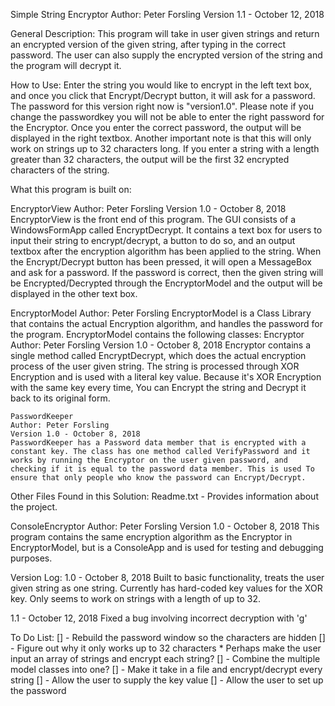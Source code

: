 Simple String Encryptor
Author: Peter Forsling
Version 1.1 - October 12, 2018

General Description:
This program will take in user given strings and return an encrypted version of the given string, after typing in the correct password.
The user can also supply the encrypted version of the string and the program will decrypt it.

How to Use:
Enter the string you would like to encrypt in the left text box, and once you click that Encrypt/Decrypt button, it will ask for a 
password. The password for this version right now is "version1.0". Please note if you change the passwordkey you will not be able to 
enter the right password for the Encryptor. Once you enter the correct password, the output will be displayed in the right textbox.
Another important note is that this will only work on strings up to 32 characters long. If you enter a string with a length greater
than 32 characters, the output will be the first 32 encrypted characters of the string.

What this program is built on:

EncryptorView
Author: Peter Forsling
Version 1.0 - October 8, 2018
EncryptorView is the front end of this program. The GUI consists of a WindowsFormApp called EncryptDecrypt. It contains a text box for
users to input their string to encrypt/decrypt, a button to do so, and an output textbox after the encryption algorithm has been applied
to the string. When the Encrypt/Decrypt button has been pressed, it will open a MessageBox and ask for a password. If the password is 
correct, then the given string will be Encrypted/Decrypted through the EncryptorModel and the output will be displayed in the other
text box.

EncryptorModel
Author: Peter Forsling
EncryptorModel is a Class Library that contains the actual Encryption algorithm, and handles the password for the program.
EncryptorModel contains the following classes:
	Encryptor
	Author: Peter Forsling
	Version 1.0 - October 8, 2018
	Encryptor contains a single method called EncryptDecrypt, which does the actual encryption process of the user given string. The
	string is processed through XOR Encryption and is used with a literal key value. Because it's XOR Encryption with the same key
	every time, You can Encrypt the string and Decrypt it back to its original form.

	PasswordKeeper
	Author: Peter Forsling
	Version 1.0 - October 8, 2018
	PasswordKeeper has a Password data member that is encrypted with a constant key. The class has one method called VerifyPassword and it works by running the Encryptor on the user given password, and checking if it is equal to the password data member. This is used To ensure that only people who know the password can Encrypt/Decrypt.

Other Files Found in this Solution:
Readme.txt - Provides information about the project.

ConsoleEncryptor
Author: Peter Forsling
Version 1.0 - October 8, 2018
This program contains the same encryption algorithm as the Encryptor in EncryptorModel, but is a ConsoleApp and is used for testing and
debugging purposes.

Version Log:
1.0 - October 8, 2018
Built to basic functionality, treats the user given string as one string. Currently has hard-coded key values for the XOR key. Only 
seems to work on strings with a length of up to 32.

1.1 - October 12, 2018
Fixed a bug involving incorrect decryption with 'g'

To Do List:
[] - Rebuild the password window so the characters are hidden
[] - Figure out why it only works up to 32 characters
		* Perhaps make the user input an array of strings and encrypt each string?
[] - Combine the multiple model classes into one?
[] -  Make it take in a file and encrypt/decrypt every string
[] - Allow the user to supply the key value
[] - Allow the user to set up the password